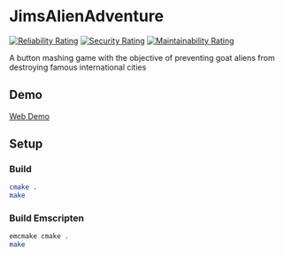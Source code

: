 # JimsAlienAdventure

[![Reliability Rating](https://sonarcloud.io/api/project_badges/measure?project=AdsGames_jims-alien-adventure&metric=reliability_rating)](https://sonarcloud.io/summary/new_code?id=AdsGames_jims-alien-adventure)
[![Security Rating](https://sonarcloud.io/api/project_badges/measure?project=AdsGames_jims-alien-adventure&metric=security_rating)](https://sonarcloud.io/summary/new_code?id=AdsGames_jims-alien-adventure)
[![Maintainability Rating](https://sonarcloud.io/api/project_badges/measure?project=AdsGames_jims-alien-adventure&metric=sqale_rating)](https://sonarcloud.io/summary/new_code?id=AdsGames_jims-alien-adventure)

A button mashing game with the objective of preventing goat aliens from destroying famous international cities

## Demo

[Web Demo](https://adsgames.github.io/jims-alien-adventure/)

## Setup

### Build

```bash
cmake .
make
```

### Build Emscripten

```bash
emcmake cmake .
make
```
